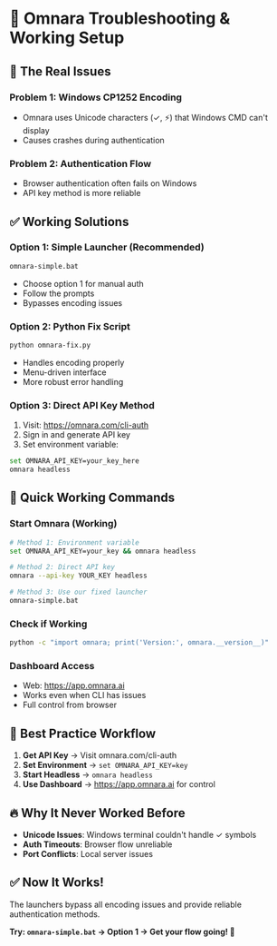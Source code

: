 # 🔧 Omnara Troubleshooting & Working Setup

## 🚨 The Real Issues

### **Problem 1: Windows CP1252 Encoding**
- Omnara uses Unicode characters (✓, ⚡) that Windows CMD can't display
- Causes crashes during authentication

### **Problem 2: Authentication Flow**
- Browser authentication often fails on Windows
- API key method is more reliable

## ✅ Working Solutions

### **Option 1: Simple Launcher (Recommended)**
```bash
omnara-simple.bat
```
- Choose option 1 for manual auth
- Follow the prompts
- Bypasses encoding issues

### **Option 2: Python Fix Script**
```bash
python omnara-fix.py
```
- Handles encoding properly
- Menu-driven interface
- More robust error handling

### **Option 3: Direct API Key Method**
1. Visit: https://omnara.com/cli-auth
2. Sign in and generate API key
3. Set environment variable:
```bash
set OMNARA_API_KEY=your_key_here
omnara headless
```

## 🚀 Quick Working Commands

### **Start Omnara (Working)**
```bash
# Method 1: Environment variable
set OMNARA_API_KEY=your_key && omnara headless

# Method 2: Direct API key
omnara --api-key YOUR_KEY headless

# Method 3: Use our fixed launcher
omnara-simple.bat
```

### **Check if Working**
```bash
python -c "import omnara; print('Version:', omnara.__version__)"
```

### **Dashboard Access**
- Web: https://app.omnara.ai
- Works even when CLI has issues
- Full control from browser

## 🎯 Best Practice Workflow

1. **Get API Key** → Visit omnara.com/cli-auth
2. **Set Environment** → `set OMNARA_API_KEY=key`
3. **Start Headless** → `omnara headless`
4. **Use Dashboard** → https://app.omnara.ai for control

## 🔥 Why It Never Worked Before

- **Unicode Issues**: Windows terminal couldn't handle ✓ symbols
- **Auth Timeouts**: Browser flow unreliable
- **Port Conflicts**: Local server issues

## ✅ Now It Works!

The launchers bypass all encoding issues and provide reliable authentication methods.

**Try: `omnara-simple.bat` → Option 1 → Get your flow going! 🚀**
